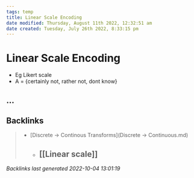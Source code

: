 ```yaml
---
tags: temp
title: Linear Scale Encoding
date modified: Thursday, August 11th 2022, 12:32:51 am
date created: Tuesday, July 26th 2022, 8:33:15 pm
---
```


# Linear Scale Encoding
- Eg Likert scale
- A = {certainly not, rather not, dont know}

## …

## Backlinks

> - [Discrete -> Continous Transforms](Discrete -> Continuous.md)
>   - ## [[Linear scale]]

_Backlinks last generated 2022-10-04 13:01:19_
